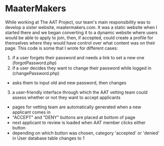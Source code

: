 # MaaterMakers

While working at The AAT Project, our team's main responsibility was to develop a sister website, maatermakers.com. It was a static website when I started there and we began converting it to a dynamic website where users would be able to apply to join, then, if accepted, could create a profile for themselves where they would have control over what content was on their page.
This code is some that I wrote for different cases:
1. if a user forgets their password and needs a link to set a new one (forgotPassword.php)
2. if a user decides they want to change their password while logged in (changePassword.php)
 * asks them to input old and new password, then changes
3. a user-friendly interface through which the AAT vetting team could assess whether or not they want to accept applicants
 * pages for vetting team are automatically generated when a new applicant comes in
 * "ACCEPT" and "DENY" buttons are placed at bottom of page
 * next applicant to review is loaded when AAT member clicks either button
 * depending on which button was chosen, category 'accepted' or 'denied' in User database table changes to 1
  
